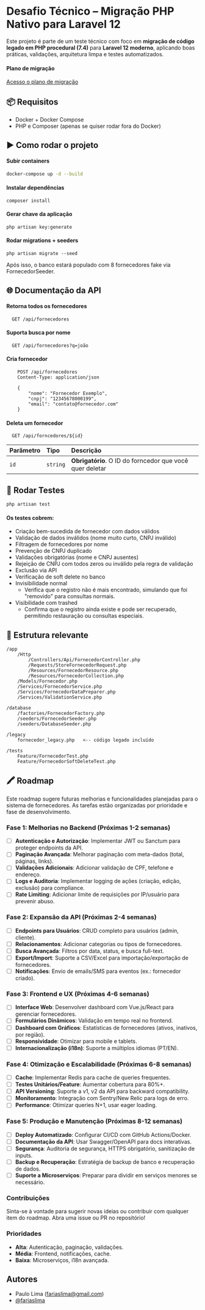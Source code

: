 

# Desafio Técnico – Migração PHP Nativo para Laravel 12

Este projeto é parte de um teste técnico com foco em **migração de código legado em PHP procedural (7.4)** para **Laravel 12 moderno**, aplicando boas práticas, validações, arquitetura limpa e testes automatizados.


#### Plano de migração

[Acesso o plano de migração](https://github.com/fariaslima/desafio_jml/blob/main/PLANO_MIGRACAO.MD)



## 📦 Requisitos

- Docker + Docker Compose
- PHP e Composer (apenas se quiser rodar fora do Docker)
## ▶️ Como rodar o projeto

#### Subir containers
```bash
docker-compose up -d --build
````

#### Instalar dependências
```
composer install
```

#### Gerar chave da aplicação
```
php artisan key:generate
```

#### Rodar migrations + seeders
```
php artisan migrate --seed
```

Após isso, o banco estará populado com 8 fornecedores fake via FornecedorSeeder.
## 🌐 Documentação da API

#### Retorna todos os fornecedores

```http
  GET /api/fornecedores
```

#### Suporta busca por nome

```http
  GET /api/fornecedores?q=joão
```

#### Cria fornecedor

```http
    POST /api/fornecedores
    Content-Type: application/json

    {
        "nome": "Fornecedor Exemplo",
        "cnpj": "12345678000199",
        "email": "contato@fornecedor.com"
    }
```
#### Deleta um fornecedor

```http
  GET /api/forncedores/${id}
```

| Parâmetro   | Tipo       | Descrição                                   |
| :---------- | :--------- | :------------------------------------------ |
| `id`      | `string` | **Obrigatório**. O ID do forncedor que você quer deletar |



## 🧪 Rodar Testes

```
php artisan test
```

#### Os testes cobrem:
- Criação bem-sucedida de fornecedor com dados válidos
- Validação de dados inválidos (nome muito curto, CNPJ inválido)
- Filtragem de fornecedores por nome
- Prevenção de CNPJ duplicado
- Validações obrigatórias (nome e CNPJ ausentes)
- Rejeição de CNPJ com todos zeros ou inválido pela regra de validação
- Exclusão via API
- Verificação de soft delete no banco
- Invisibilidade normal
    - Verifica que o registro não é mais encontrado, simulando que foi "removido" para consultas normais.
- Visibilidade com trashed
    - Confirma que o registro ainda existe e pode ser recuperado, permitindo restauração ou consultas especiais.


## 📂 Estrutura relevante

```
/app
    /Http
        /Controllers/Api/FornecedorController.php
        /Requests/StoreFornecedorRequest.php
        /Resources/FornecedorResource.php
        /Resources/FornecedorCollection.php
    /Models/Fornecedor.php
    /Services/FornecedorService.php
    /Services/FornecedorDataPreparer.php
    /Services/ValidationService.php

/database
    /factories/FornecedorFactory.php
    /seeders/FornecedorSeeder.php
    /seeders/DatabaseSeeder.php

/legacy
    fornecedor_legacy.php   <-- código legado incluído

/tests
    Feature/FornecedorTest.php
    Feature/FornecedorSoftDeleteTest.php
```
## 🖍 Roadmap

Este roadmap sugere futuras melhorias e funcionalidades planejadas para o sistema de fornecedores. As tarefas estão organizadas por prioridade e fase de desenvolvimento.

### Fase 1: Melhorias no Backend (Próximas 1-2 semanas)
- [ ] **Autenticação e Autorização**: Implementar JWT ou Sanctum para proteger endpoints da API.
- [ ] **Paginação Avançada**: Melhorar paginação com meta-dados (total, páginas, links).
- [ ] **Validações Adicionais**: Adicionar validação de CPF, telefone e endereço.
- [ ] **Logs e Auditoria**: Implementar logging de ações (criação, edição, exclusão) para compliance.
- [ ] **Rate Limiting**: Adicionar limite de requisições por IP/usuário para prevenir abuso.

### Fase 2: Expansão da API (Próximas 2-4 semanas)
- [ ] **Endpoints para Usuários**: CRUD completo para usuários (admin, cliente).
- [ ] **Relacionamentos**: Adicionar categorias ou tipos de fornecedores.
- [ ] **Busca Avançada**: Filtros por data, status, e busca full-text.
- [ ] **Export/Import**: Suporte a CSV/Excel para importação/exportação de fornecedores.
- [ ] **Notificações**: Envio de emails/SMS para eventos (ex.: fornecedor criado).

### Fase 3: Frontend e UX (Próximas 4-6 semanas)
- [ ] **Interface Web**: Desenvolver dashboard com Vue.js/React para gerenciar fornecedores.
- [ ] **Formulários Dinâmicos**: Validação em tempo real no frontend.
- [ ] **Dashboard com Gráficos**: Estatísticas de fornecedores (ativos, inativos, por região).
- [ ] **Responsividade**: Otimizar para mobile e tablets.
- [ ] **Internacionalização (i18n)**: Suporte a múltiplos idiomas (PT/EN).

### Fase 4: Otimização e Escalabilidade (Próximas 6-8 semanas)
- [ ] **Cache**: Implementar Redis para cache de queries frequentes.
- [ ] **Testes Unitários/Feature**: Aumentar cobertura para 80%+.
- [ ] **API Versioning**: Suporte a v1, v2 da API para backward compatibility.
- [ ] **Monitoramento**: Integração com Sentry/New Relic para logs de erro.
- [ ] **Performance**: Otimizar queries N+1, usar eager loading.

### Fase 5: Produção e Manutenção (Próximas 8-12 semanas)
- [ ] **Deploy Automatizado**: Configurar CI/CD com GitHub Actions/Docker.
- [ ] **Documentação da API**: Usar Swagger/OpenAPI para docs interativas.
- [ ] **Segurança**: Auditoria de segurança, HTTPS obrigatório, sanitização de inputs.
- [ ] **Backup e Recuperação**: Estratégia de backup de banco e recuperação de dados.
- [ ] **Suporte a Microserviços**: Preparar para dividir em serviços menores se necessário.

### Contribuições
Sinta-se à vontade para sugerir novas ideias ou contribuir com qualquer item do roadmap. Abra uma issue ou PR no repositório!

### Prioridades
- **Alta**: Autenticação, paginação, validações.
- **Média**: Frontend, notificações, cache.
- **Baixa**: Microserviços, i18n avançada.



## Autores

- Paulo Lima (fariaslima@gmail.com)
- [@fariaslima](https://www.github.com/fariaslima)

